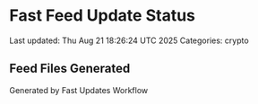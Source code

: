 # Fast Feed Update Status
Last updated: Thu Aug 21 18:26:24 UTC 2025
Categories: crypto

## Feed Files Generated

Generated by Fast Updates Workflow
